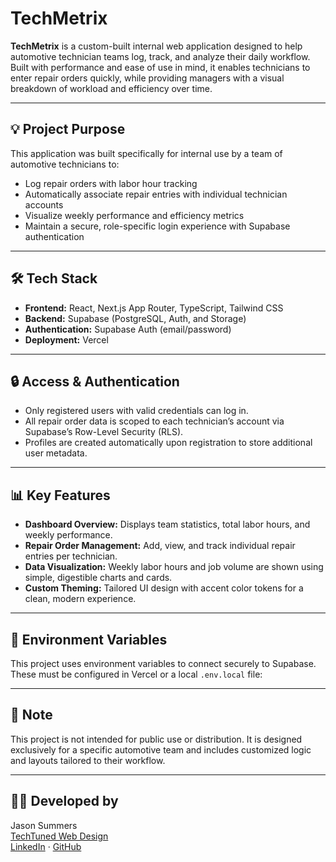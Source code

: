 # TechMetrix

**TechMetrix** is a custom-built internal web application designed to help automotive technician teams log, track, and analyze their daily workflow. Built with performance and ease of use in mind, it enables technicians to enter repair orders quickly, while providing managers with a visual breakdown of workload and efficiency over time.

---

## 💡 Project Purpose

This application was built specifically for internal use by a team of automotive technicians to:

- Log repair orders with labor hour tracking
- Automatically associate repair entries with individual technician accounts
- Visualize weekly performance and efficiency metrics
- Maintain a secure, role-specific login experience with Supabase authentication

---

## 🛠️ Tech Stack

- **Frontend:** React, Next.js App Router, TypeScript, Tailwind CSS
- **Backend:** Supabase (PostgreSQL, Auth, and Storage)
- **Authentication:** Supabase Auth (email/password)
- **Deployment:** Vercel

---

## 🔒 Access & Authentication

- Only registered users with valid credentials can log in.
- All repair order data is scoped to each technician’s account via Supabase’s Row-Level Security (RLS).
- Profiles are created automatically upon registration to store additional user metadata.

---

## 📊 Key Features

- **Dashboard Overview:** Displays team statistics, total labor hours, and weekly performance.
- **Repair Order Management:** Add, view, and track individual repair entries per technician.
- **Data Visualization:** Weekly labor hours and job volume are shown using simple, digestible charts and cards.
- **Custom Theming:** Tailored UI design with accent color tokens for a clean, modern experience.

---

## 🔐 Environment Variables

This project uses environment variables to connect securely to Supabase. These must be configured in Vercel or a local `.env.local` file:

---

## 📌 Note

This project is not intended for public use or distribution. It is designed exclusively for a specific automotive team and includes customized logic and layouts tailored to their workflow.

---

## 👨‍🔧 Developed by

Jason Summers  
[TechTuned Web Design](https://techtunedwebdesign.com)  
[LinkedIn](https://www.linkedin.com/in/jason-w-summers/) · [GitHub](https://github.com/jwsummers)
